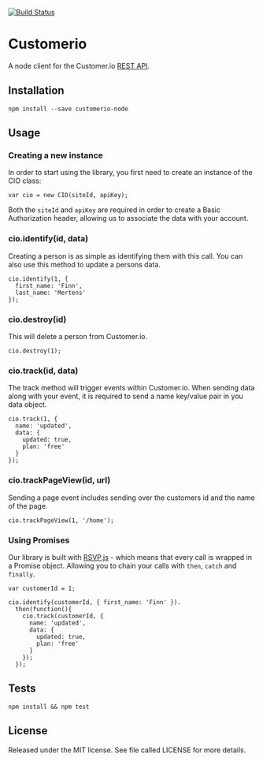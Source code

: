 [![Build Status](https://magnum.travis-ci.com/customerio/customerio-node.svg?token=zpjkEqUju9GyqyfknBXv&branch=create-initial-apis)](https://magnum.travis-ci.com/customerio/customerio-node)

# Customerio

A node client for the Customer.io [REST API](http://customer.io/docs/api/rest.html).

## Installation

```
npm install --save customerio-node
```

## Usage

### Creating a new instance

In order to start using the library, you first need to create an instance of the CIO class:

```
var cio = new CIO(siteId, apiKey);
```

Both the `siteId` and `apiKey` are required in order to create a Basic Authorization header, allowing us to associate the data with your account.

### cio.identify(id, data)

Creating a person is as simple as identifying them with this call. You can also use this method to update a persons data.

```
cio.identify(1, {
  first_name: 'Finn',
  last_name: 'Mertens'
});
```

### cio.destroy(id)

This will delete a person from Customer.io.

```
cio.destroy(1);
```

### cio.track(id, data)

The track method will trigger events within Customer.io. When sending data along with your event, it is required to send a name key/value pair in you data object.

```
cio.track(1, {
  name: 'updated',
  data: {
    updated: true,
    plan: 'free'
  }
});
```

### cio.trackPageView(id, url)

Sending a page event includes sending over the customers id and the name of the page.

```
cio.trackPageView(1, '/home');
```

### Using Promises

Our library is built with [RSVP.js](https://github.com/tildeio/rsvp.js/) - which means that every call is wrapped in a Promise object. Allowing you to chain your calls with `then`, `catch` and `finally`.

```
var customerId = 1;

cio.identify(customerId, { first_name: 'Finn' }).
  then(function(){
    cio.track(customerId, {
      name: 'updated',
      data: {
        updated: true,
        plan: 'free'
      }
    });
  });
```

## Tests

```
npm install && npm test
```

## License

Released under the MIT license. See file called LICENSE for more details.
